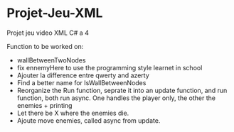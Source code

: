# Projet-Jeu-XML

Projet jeu video XML C# a 4

Function to be worked on:

- wallBetweenTwoNodes
- fix ennemyHere to use the programming style learnet in school
- Ajouter la difference entre qwerty and azerty
- Find a better name for IsWallBetweenNodes
- Reorganize the Run function, seprate it into an update function, and run function, both run async. One handles the player only, the other the enemies + printing
- Let there be X where the enemies die.
- Ajoute move enemies, called async from update.
